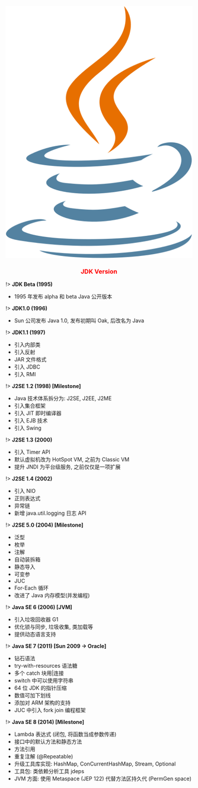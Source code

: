 <center>

![logo](../../media/jdk/logo.svg ':size=7%')

### <font color=red>JDK Version</font> <!-- {docsify-ignore} -->
</center>

!> **JDK Beta (1995)**
- 1995 年发布 alpha 和 beta Java 公开版本

!> **JDK1.0 (1996)**
- Sun 公司发布 Java 1.0, 发布初期叫 Oak, 后改名为 Java

!> **JDK1.1 (1997)**
- 引入内部类
- 引入反射
- JAR 文件格式
- 引入 JDBC
- 引入 RMI

!> **J2SE 1.2 (1998) [Milestone]**
- Java 技术体系拆分为: J2SE, J2EE, J2ME
- 引入集合框架
- 引入 JIT 即时编译器
- 引入 EJB 技术
- 引入 Swing

!> **J2SE 1.3 (2000)**
- 引入 Timer API
- 默认虚拟机改为 HotSpot VM, 之前为 Classic VM
- 提升 JNDI 为平台级服务, 之前仅仅是一项扩展

!> **J2SE 1.4 (2002)**
- 引入 NIO
- 正则表达式
- 异常链
- 新增 java.util.logging 日志 API

!> **J2SE 5.0 (2004) [Milestone]**
- 泛型
- 枚举
- 注解
- 自动装拆箱
- 静态导入
- 可变参
- JUC
- For-Each 循环
- 改进了 Java 内存模型(并发编程)

!> **Java SE 6 (2006) [JVM]**
- 引入垃圾回收器 G1
- 优化锁与同步, 垃圾收集, 类加载等
- 提供动态语言支持

!> **Java SE 7 (2011) [Sun 2009 -> Oracle]**
- 钻石语法
- try-with-resources 语法糖
- 多个 catch 块用|连接
- switch 中可以使用字符串
- 64 位 JDK 的指针压缩
- 数值可加下划线
- 添加对 ARM 架构的支持
- JUC 中引入 fork join 编程框架

!> **Java SE 8 (2014) [Milestone]**
- Lambda 表达式 (闭包, 将函数当成参数传递)
- 接口中的默认方法和静态方法
- 方法引用
- 重复注解 (@Repeatable)
- 升级工具库实现: HashMap, ConCurrentHashMap, Stream, Optional
- 工具包: 类依赖分析工具 jdeps
- JVM 方面: 使用 Metaspace (JEP 122) 代替方法区持久代 (PermGen space)